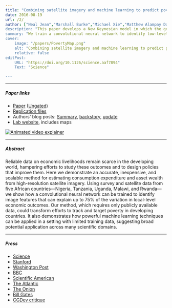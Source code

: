 ```yaml
---
title: "Combining satellite imagery and machine learning to predict poverty" 
date: 2016-08-19
url: /2/
author: ["Neal Jean","Marshall Burke","Michael Xie","Matthew Alampay Davis","David B. Lobell","Stefano Ermon]
description: "This paper develops a New Keynesian model in which the government multiplier doubles when the unemployment rate rises from 5% to 8%." 
summary: "We train a convolutional neural network to identify low-level features of image data useful for classification tasks. We then assign the CNN the related task of condensing high-resolution daytime satellite images into lower-dimensional vectors of features covariant with the areas’ corresponding night-time luminosities, which we consider imperfect proxies for levels of economic activity. Ridge regression models then relate these feature vectors to data from representative household surveys conducted in Uganda, Tanzania, Nigeria, Malawi, and Rwanda to generate fine-scale “poverty maps”, regionally disaggregated estimates of the distribution of consumption expenditure and asset wealth. Cross-validation analyses show that our transfer learning method compares favorably to existing and expensive methods at out-of-sample prediction, suggesting potential applications for interventions targeting poverty in data-scarce areas. We emphasize our pipeline uses only public data and software, enabling cheap replication and potential scalability to help address the infrequency and prohibitive expense of household surveys." 
cover:
    image: "/papers/PovertyMap.png"
    alt: "Combining satellite imagery and machine learning to predict poverty"
    relative: false
editPost:
    URL: "https://doi.org/10.1126/science.aaf7894"
    Text: "Science"

---
```



---

##### Paper links

+ [Paper](https://www.science.org/doi/10.1126/science.aaf7894) ([Ungated](/papers/JeanEtAl2016.pdf))
+ [Replication files](https://github.com/nealjean/predicting-poverty)
+ Authors' blog posts: [Summary](http://www.g-feed.com/2016/08/economics-from-space.html), [backstory](http://www.g-feed.com/2016/08/risk-aversion-in-science.html), [update](http://www.g-feed.com/2017/02/targeting-poverty-with-satellites.html)
+ [Lab website](http://sustain.stanford.edu/predicting-poverty), includes maps

[![Animated video explainer](http://img.youtube.com/vi/DafZSeIGLNE/0.jpg)](http://www.youtube.com/watch?v=DafZSeIGLNE "Animated video explainer")

---

##### Abstract

Reliable data on economic livelihoods remain scarce in the developing world, hampering efforts to study these outcomes and to design policies that improve them. Here we demonstrate an accurate, inexpensive, and scalable method for estimating consumption expenditure and asset wealth from high-resolution satellite imagery. Using survey and satellite data from five African countries—Nigeria, Tanzania, Uganda, Malawi, and Rwanda—we show how a convolutional neural network can be trained to identify image features that can explain up to 75% of the variation in local-level economic outcomes. Our method, which requires only publicly available data, could transform efforts to track and target poverty in developing countries. It also demonstrates how powerful machine learning techniques can be applied in a setting with limited training data, suggesting broad potential application across many scientific domains.

---

##### Press

+ [Science](http://science.sciencemag.org/content/353/6301/753)
+ [Stanford](https://news.stanford.edu/2016/08/18/combining-satellite-data-machine-learning-to-map-poverty/)
+ [Washington Post](https://www.washingtonpost.com/news/wonk/wp/2016/08/24/how-satellite-images-are-helping-find-the-worlds-hidden-poor/?noredirect=on&utm_term=.ad5ca2f277da)
+ [BBC](https://www.bbc.co.uk/news/science-environment-37122748)
+ [Scientific American](https://www.scientificamerican.com/article/2016-world-changing-ideas/)
+ [The Atlantic](https://www.theatlantic.com/technology/archive/2016/08/can-satellites-learn-to-see-poverty/497153/)
+ [The Onion](https://www.theonion.com/satellite-images-could-predict-poverty-1819563263)
+ [Bill Gates](https://twitter.com/BillGates/status/773188644014350336)
+ [CGDev critique](https://www.cgdev.org/blog/can-we-measure-poverty-outer-space)